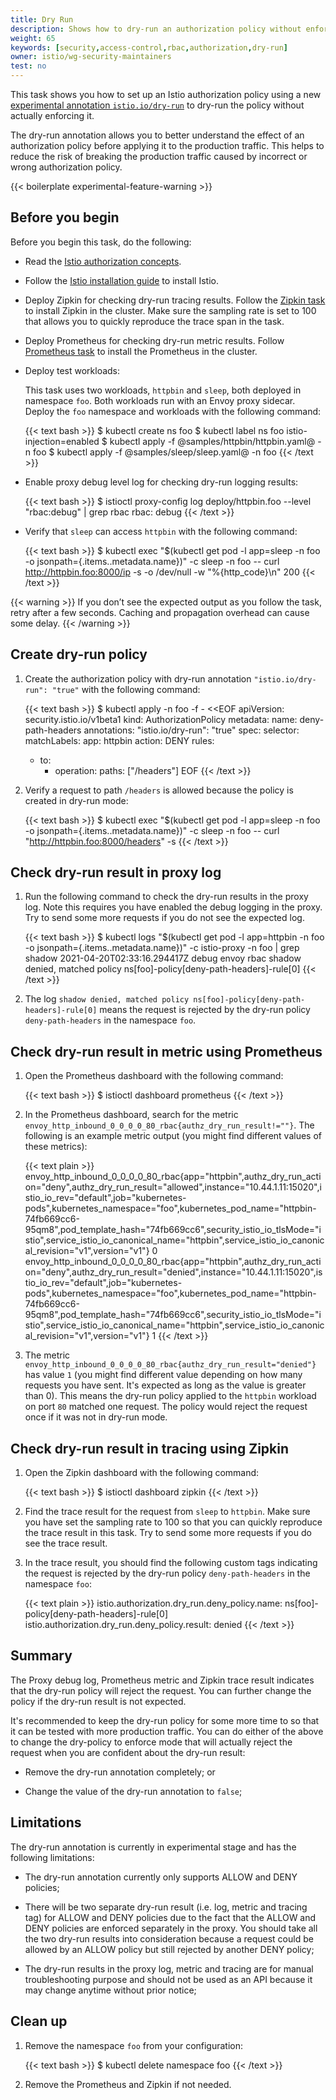 ```yaml
---
title: Dry Run
description: Shows how to dry-run an authorization policy without enforcing it.
weight: 65
keywords: [security,access-control,rbac,authorization,dry-run]
owner: istio/wg-security-maintainers
test: no
---
```


This task shows you how to set up an Istio authorization policy using a new [experimental annotation `istio.io/dry-run`](/docs/reference/config/annotations/)
to dry-run the policy without actually enforcing it.

The dry-run annotation allows you to better understand the effect of an authorization policy before applying it to
the production traffic. This helps to reduce the risk of breaking the production traffic caused by incorrect or wrong
authorization policy.

{{< boilerplate experimental-feature-warning >}}

## Before you begin

Before you begin this task, do the following:

* Read the [Istio authorization concepts](/docs/concepts/security/#authorization).

* Follow the [Istio installation guide](/docs/setup/install/istioctl/) to install Istio.

* Deploy Zipkin for checking dry-run tracing results. Follow the [Zipkin task](/docs/tasks/observability/distributed-tracing/zipkin/)
  to install Zipkin in the cluster. Make sure the sampling rate is set to 100 that allows you to quickly reproduce the trace span in the task.

* Deploy Prometheus for checking dry-run metric results. Follow [Prometheus task](/docs/tasks/observability/metrics/querying-metrics/)
  to install the Prometheus in the cluster.

* Deploy test workloads:

    This task uses two workloads, `httpbin` and `sleep`, both deployed in namespace `foo`.
    Both workloads run with an Envoy proxy sidecar. Deploy the `foo` namespace and workloads with the following command:

    {{< text bash >}}
    $ kubectl create ns foo
    $ kubectl label ns foo istio-injection=enabled
    $ kubectl apply -f @samples/httpbin/httpbin.yaml@ -n foo
    $ kubectl apply -f @samples/sleep/sleep.yaml@ -n foo
    {{< /text >}}

* Enable proxy debug level log for checking dry-run logging results:

    {{< text bash >}}
    $ istioctl proxy-config log deploy/httpbin.foo --level "rbac:debug" | grep rbac
    rbac: debug
    {{< /text >}}

* Verify that `sleep` can access `httpbin` with the following command:

    {{< text bash >}}
    $ kubectl exec "$(kubectl get pod -l app=sleep -n foo -o jsonpath={.items..metadata.name})" -c sleep -n foo -- curl http://httpbin.foo:8000/ip -s -o /dev/null -w "%{http_code}\n"
    200
    {{< /text >}}

{{< warning >}}
If you don’t see the expected output as you follow the task, retry after a few seconds.
Caching and propagation overhead can cause some delay.
{{< /warning >}}

## Create dry-run policy

1. Create the authorization policy with dry-run annotation `"istio.io/dry-run": "true"` with the following command:

    {{< text bash >}}
    $ kubectl apply -n foo -f - <<EOF
    apiVersion: security.istio.io/v1beta1
    kind: AuthorizationPolicy
    metadata:
      name: deny-path-headers
      annotations:
        "istio.io/dry-run": "true"
    spec:
      selector:
        matchLabels:
          app: httpbin
      action: DENY
      rules:
      - to:
        - operation:
            paths: ["/headers"]
    EOF
    {{< /text >}}

1. Verify a request to path `/headers` is allowed because the policy is created in dry-run mode:

    {{< text bash >}}
    $ kubectl exec "$(kubectl get pod -l app=sleep -n foo -o jsonpath={.items..metadata.name})" -c sleep -n foo -- curl "http://httpbin.foo:8000/headers" -s
    {{< /text >}}

## Check dry-run result in proxy log

1. Run the following command to check the dry-run results in the proxy log. Note this requires you have enabled the
   debug logging in the proxy. Try to send some more requests if you do not see the expected log.

    {{< text bash >}}
    $ kubectl logs "$(kubectl get pod -l app=httpbin -n foo -o jsonpath={.items..metadata.name})" -c istio-proxy -n foo  | grep shadow
    2021-04-20T02:33:16.294417Z debug envoy rbac shadow denied, matched policy ns[foo]-policy[deny-path-headers]-rule[0]
    {{< /text >}}

1. The log `shadow denied, matched policy ns[foo]-policy[deny-path-headers]-rule[0]` means the request is rejected
   by the dry-run policy `deny-path-headers` in the namespace `foo`.

## Check dry-run result in metric using Prometheus

1. Open the Prometheus dashboard with the following command:

    {{< text bash >}}
    $ istioctl dashboard prometheus
    {{< /text >}}

1. In the Prometheus dashboard, search for the metric `envoy_http_inbound_0_0_0_0_80_rbac{authz_dry_run_result!=""}`. The
   following is an example metric output (you might find different values of these metrics):

    {{< text plain >}}
    envoy_http_inbound_0_0_0_0_80_rbac{app="httpbin",authz_dry_run_action="deny",authz_dry_run_result="allowed",instance="10.44.1.11:15020",istio_io_rev="default",job="kubernetes-pods",kubernetes_namespace="foo",kubernetes_pod_name="httpbin-74fb669cc6-95qm8",pod_template_hash="74fb669cc6",security_istio_io_tlsMode="istio",service_istio_io_canonical_name="httpbin",service_istio_io_canonical_revision="v1",version="v1"} 0
    envoy_http_inbound_0_0_0_0_80_rbac{app="httpbin",authz_dry_run_action="deny",authz_dry_run_result="denied",instance="10.44.1.11:15020",istio_io_rev="default",job="kubernetes-pods",kubernetes_namespace="foo",kubernetes_pod_name="httpbin-74fb669cc6-95qm8",pod_template_hash="74fb669cc6",security_istio_io_tlsMode="istio",service_istio_io_canonical_name="httpbin",service_istio_io_canonical_revision="v1",version="v1"}  1
    {{< /text >}}

1. The metric `envoy_http_inbound_0_0_0_0_80_rbac{authz_dry_run_result="denied"}` has value `1` (you might find different
   value depending on how many requests you have sent. It's expected as long as the value is greater than 0).
   This means the dry-run policy applied to the `httpbin` workload on port `80` matched one request. The policy would
   reject the request once if it was not in dry-run mode.

## Check dry-run result in tracing using Zipkin

1. Open the Zipkin dashboard with the following command:

    {{< text bash >}}
    $ istioctl dashboard zipkin
    {{< /text >}}

1. Find the trace result for the request from `sleep` to `httpbin`. Make sure you have set the sampling rate to 100 so
   that you can quickly reproduce the trace result in this task. Try to send some more requests if you do see the trace
   result.

1. In the trace result, you should find the following custom tags indicating the request is rejected by the dry-run policy
   `deny-path-headers` in the namespace `foo`:

    {{< text plain >}}
    istio.authorization.dry_run.deny_policy.name: ns[foo]-policy[deny-path-headers]-rule[0]
    istio.authorization.dry_run.deny_policy.result: denied
    {{< /text >}}

## Summary

The Proxy debug log, Prometheus metric and Zipkin trace result indicates that the dry-run policy will reject the request.
You can further change the policy if the dry-run result is not expected.

It's recommended to keep the dry-run policy for some more time to so that it can be tested with more production traffic.
You can do either of the above to change the dry-policy to enforce mode that will actually reject the request when you
are confident about the dry-run result:

* Remove the dry-run annotation completely; or

* Change the value of the dry-run annotation to `false`;

## Limitations

The dry-run annotation is currently in experimental stage and has the following limitations:

* The dry-run annotation currently only supports ALLOW and DENY policies;

* There will be two separate dry-run result (i.e. log, metric and tracing tag) for ALLOW and DENY policies due to the fact
  that the ALLOW and DENY policies are enforced separately in the proxy. You should take all the two dry-run results into
  consideration because a request could be allowed by an ALLOW policy but still rejected by another DENY policy;

* The dry-run results in the proxy log, metric and tracing are for manual troubleshooting purpose and should not be used
  as an API because it may change anytime without prior notice;

## Clean up

1. Remove the namespace `foo` from your configuration:

    {{< text bash >}}
    $ kubectl delete namespace foo
    {{< /text >}}

1. Remove the Prometheus and Zipkin if not needed.
